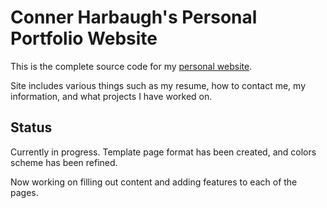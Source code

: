 # Conner Harbaugh's Personal Portfolio Website

This is the complete source code for my [personal website](https://savvydolphin77.github.io).

Site includes various things such as my resume, how to contact me, my information, and what projects I have worked on.

## Status

Currently in progress. Template page format has been created, and colors scheme has been refined.

Now working on filling out content and adding features to each of the pages.

